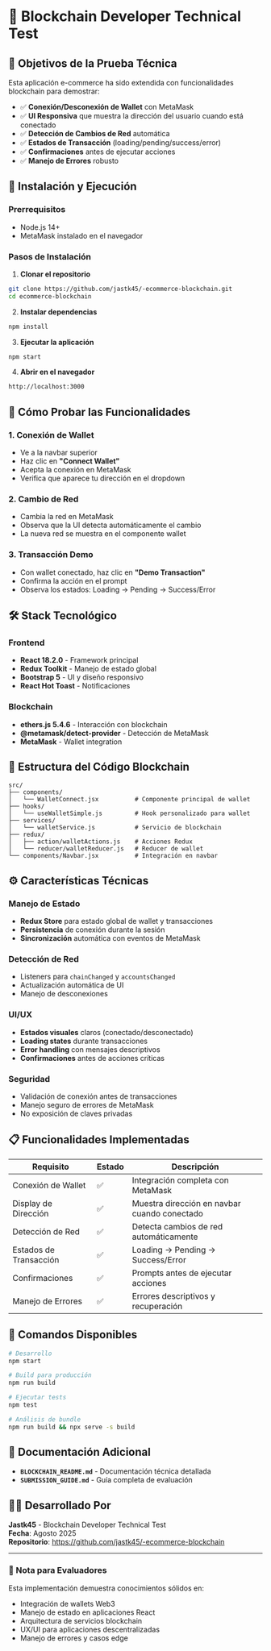 # 🔗 Blockchain Developer Technical Test

## 🎯 Objetivos de la Prueba Técnica

Esta aplicación e-commerce ha sido extendida con funcionalidades blockchain para demostrar:

- ✅ **Conexión/Desconexión de Wallet** con MetaMask
- ✅ **UI Responsiva** que muestra la dirección del usuario cuando está conectado
- ✅ **Detección de Cambios de Red** automática
- ✅ **Estados de Transacción** (loading/pending/success/error)
- ✅ **Confirmaciones** antes de ejecutar acciones
- ✅ **Manejo de Errores** robusto

## 🚀 Instalación y Ejecución

### Prerrequisitos
- Node.js 14+
- MetaMask instalado en el navegador

### Pasos de Instalación

1. **Clonar el repositorio**
```bash
git clone https://github.com/jastk45/-ecommerce-blockchain.git
cd ecommerce-blockchain
```

2. **Instalar dependencias**
```bash
npm install
```

3. **Ejecutar la aplicación**
```bash
npm start
```

4. **Abrir en el navegador**
```bash
http://localhost:3000
```

## 🧪 Cómo Probar las Funcionalidades

### 1. Conexión de Wallet
- Ve a la navbar superior
- Haz clic en **"Connect Wallet"**
- Acepta la conexión en MetaMask
- Verifica que aparece tu dirección en el dropdown

### 2. Cambio de Red
- Cambia la red en MetaMask
- Observa que la UI detecta automáticamente el cambio
- La nueva red se muestra en el componente wallet

### 3. Transacción Demo
- Con wallet conectado, haz clic en **"Demo Transaction"**
- Confirma la acción en el prompt
- Observa los estados: Loading → Pending → Success/Error

## 🛠️ Stack Tecnológico

### Frontend
- **React 18.2.0** - Framework principal
- **Redux Toolkit** - Manejo de estado global
- **Bootstrap 5** - UI y diseño responsivo
- **React Hot Toast** - Notificaciones

### Blockchain
- **ethers.js 5.4.6** - Interacción con blockchain
- **@metamask/detect-provider** - Detección de MetaMask
- **MetaMask** - Wallet integration

## 📁 Estructura del Código Blockchain

```
src/
├── components/
│   └── WalletConnect.jsx          # Componente principal de wallet
├── hooks/
│   └── useWalletSimple.js         # Hook personalizado para wallet
├── services/
│   └── walletService.js           # Servicio de blockchain
├── redux/
│   ├── action/walletActions.js    # Acciones Redux
│   └── reducer/walletReducer.js   # Reducer de wallet
└── components/Navbar.jsx          # Integración en navbar
```

## ⚙️ Características Técnicas

### Manejo de Estado
- **Redux Store** para estado global de wallet y transacciones
- **Persistencia** de conexión durante la sesión
- **Sincronización** automática con eventos de MetaMask

### Detección de Red
- Listeners para `chainChanged` y `accountsChanged`
- Actualización automática de UI
- Manejo de desconexiones

### UI/UX
- **Estados visuales** claros (conectado/desconectado)
- **Loading states** durante transacciones
- **Error handling** con mensajes descriptivos
- **Confirmaciones** antes de acciones críticas

### Seguridad
- Validación de conexión antes de transacciones
- Manejo seguro de errores de MetaMask
- No exposición de claves privadas

## 📋 Funcionalidades Implementadas

| Requisito | Estado | Descripción |
|-----------|--------|-------------|
| Conexión de Wallet | ✅ | Integración completa con MetaMask |
| Display de Dirección | ✅ | Muestra dirección en navbar cuando conectado |
| Detección de Red | ✅ | Detecta cambios de red automáticamente |
| Estados de Transacción | ✅ | Loading → Pending → Success/Error |
| Confirmaciones | ✅ | Prompts antes de ejecutar acciones |
| Manejo de Errores | ✅ | Errores descriptivos y recuperación |

## 🔧 Comandos Disponibles

```bash
# Desarrollo
npm start

# Build para producción
npm run build

# Ejecutar tests
npm test

# Análisis de bundle
npm run build && npx serve -s build
```

## 📖 Documentación Adicional

- **`BLOCKCHAIN_README.md`** - Documentación técnica detallada
- **`SUBMISSION_GUIDE.md`** - Guía completa de evaluación

## 👨‍💻 Desarrollado Por

**Jastk45** - Blockchain Developer Technical Test  
**Fecha**: Agosto 2025  
**Repositorio**: https://github.com/jastk45/-ecommerce-blockchain

---

### 🎯 Nota para Evaluadores

Esta implementación demuestra conocimientos sólidos en:
- Integración de wallets Web3
- Manejo de estado en aplicaciones React
- Arquitectura de servicios blockchain
- UX/UI para aplicaciones descentralizadas
- Manejo de errores y casos edge
